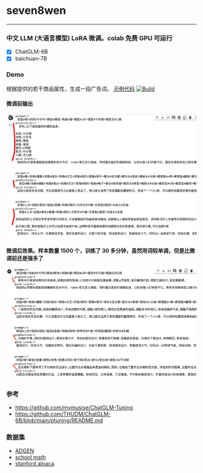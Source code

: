 # seven8wen

---

### 中文 LLM (大语言模型) LoRA 微调。colab 免费 GPU 可运行

- [x] ChatGLM-6B
- [x] baichuan-7B

### Demo

根据提供的若干商品属性，生成一段广告词。 [示例代码](https://github.com/gameofdimension/seven8wen/blob/master/finetune.ipynb) <a href="https://colab.research.google.com/github/gameofdimension/seven8wen/blob/master/finetune.ipynb"><img alt="Build" src="https://colab.research.google.com/assets/colab-badge.svg"></a>

#### 微调前输出

![](./img/before.png)

#### 微调后效果。样本数量 1500 个，训练了 30 多分钟，虽然用词较单调，但是比微调前还是强多了

![](./img/after.png)

### 参考

- https://github.com/mymusise/ChatGLM-Tuning
- https://github.com/THUDM/ChatGLM-6B/blob/main/ptuning/README.md

### 数据集

- [ADGEN](https://drive.google.com/file/d/13_vf0xRTQsyneRKdD1bZIr93vBGOczrk/view?usp=sharing)
- [school math](https://huggingface.co/datasets/BelleGroup/school_math_0.25M)
- [stanford alpaca](https://github.com/tatsu-lab/stanford_alpaca#data-release)